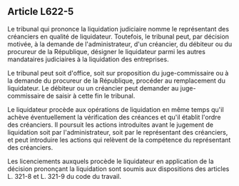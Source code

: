 Article L622-5
----
Le tribunal qui prononce la liquidation judiciaire nomme le représentant des
créanciers en qualité de liquidateur. Toutefois, le tribunal peut, par décision
motivée, à la demande de l'administrateur, d'un créancier, du débiteur ou du
procureur de la République, désigner le liquidateur parmi les autres mandataires
judiciaires à la liquidation des entreprises.

Le tribunal peut soit d'office, soit sur proposition du juge-commissaire ou à la
demande du procureur de la République, procéder au remplacement du liquidateur.
Le débiteur ou un créancier peut demander au juge-commissaire de saisir à cette
fin le tribunal.

Le liquidateur procède aux opérations de liquidation en même temps qu'il achève
éventuellement la vérification des créances et qu'il établit l'ordre des
créanciers. Il poursuit les actions introduites avant le jugement de liquidation
soit par l'administrateur, soit par le représentant des créanciers, et peut
introduire les actions qui relèvent de la compétence du représentant des
créanciers.

Les licenciements auxquels procède le liquidateur en application de la décision
prononçant la liquidation sont soumis aux dispositions des articles L. 321-8 et
L. 321-9 du code du travail.
